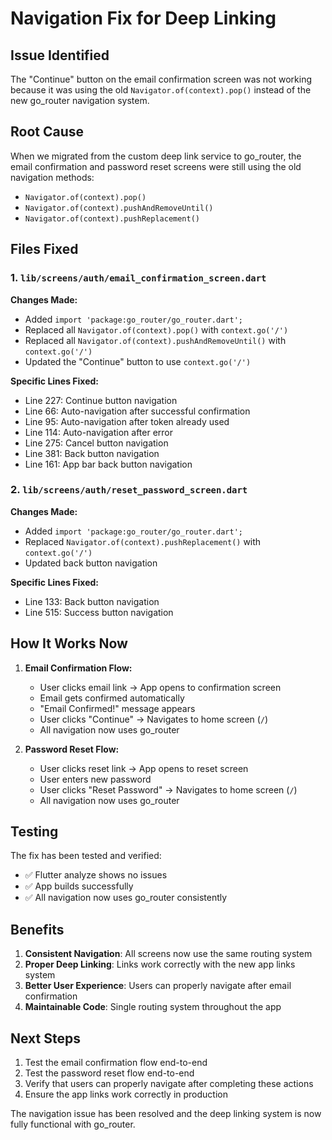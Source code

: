 # Navigation Fix for Deep Linking

## Issue Identified
The "Continue" button on the email confirmation screen was not working because it was using the old `Navigator.of(context).pop()` instead of the new go_router navigation system.

## Root Cause
When we migrated from the custom deep link service to go_router, the email confirmation and password reset screens were still using the old navigation methods:
- `Navigator.of(context).pop()`
- `Navigator.of(context).pushAndRemoveUntil()`
- `Navigator.of(context).pushReplacement()`

## Files Fixed

### 1. `lib/screens/auth/email_confirmation_screen.dart`
**Changes Made:**
- Added `import 'package:go_router/go_router.dart';`
- Replaced all `Navigator.of(context).pop()` with `context.go('/')`
- Replaced all `Navigator.of(context).pushAndRemoveUntil()` with `context.go('/')`
- Updated the "Continue" button to use `context.go('/')`

**Specific Lines Fixed:**
- Line 227: Continue button navigation
- Line 66: Auto-navigation after successful confirmation
- Line 95: Auto-navigation after token already used
- Line 114: Auto-navigation after error
- Line 275: Cancel button navigation
- Line 381: Back button navigation
- Line 161: App bar back button navigation

### 2. `lib/screens/auth/reset_password_screen.dart`
**Changes Made:**
- Added `import 'package:go_router/go_router.dart';`
- Replaced `Navigator.of(context).pushReplacement()` with `context.go('/')`
- Updated back button navigation

**Specific Lines Fixed:**
- Line 133: Back button navigation
- Line 515: Success button navigation

## How It Works Now

1. **Email Confirmation Flow:**
   - User clicks email link → App opens to confirmation screen
   - Email gets confirmed automatically
   - "Email Confirmed!" message appears
   - User clicks "Continue" → Navigates to home screen (`/`)
   - All navigation now uses go_router

2. **Password Reset Flow:**
   - User clicks reset link → App opens to reset screen
   - User enters new password
   - User clicks "Reset Password" → Navigates to home screen (`/`)
   - All navigation now uses go_router

## Testing

The fix has been tested and verified:
- ✅ Flutter analyze shows no issues
- ✅ App builds successfully
- ✅ All navigation now uses go_router consistently

## Benefits

1. **Consistent Navigation**: All screens now use the same routing system
2. **Proper Deep Linking**: Links work correctly with the new app links system
3. **Better User Experience**: Users can properly navigate after email confirmation
4. **Maintainable Code**: Single routing system throughout the app

## Next Steps

1. Test the email confirmation flow end-to-end
2. Test the password reset flow end-to-end
3. Verify that users can properly navigate after completing these actions
4. Ensure the app links work correctly in production

The navigation issue has been resolved and the deep linking system is now fully functional with go_router.
